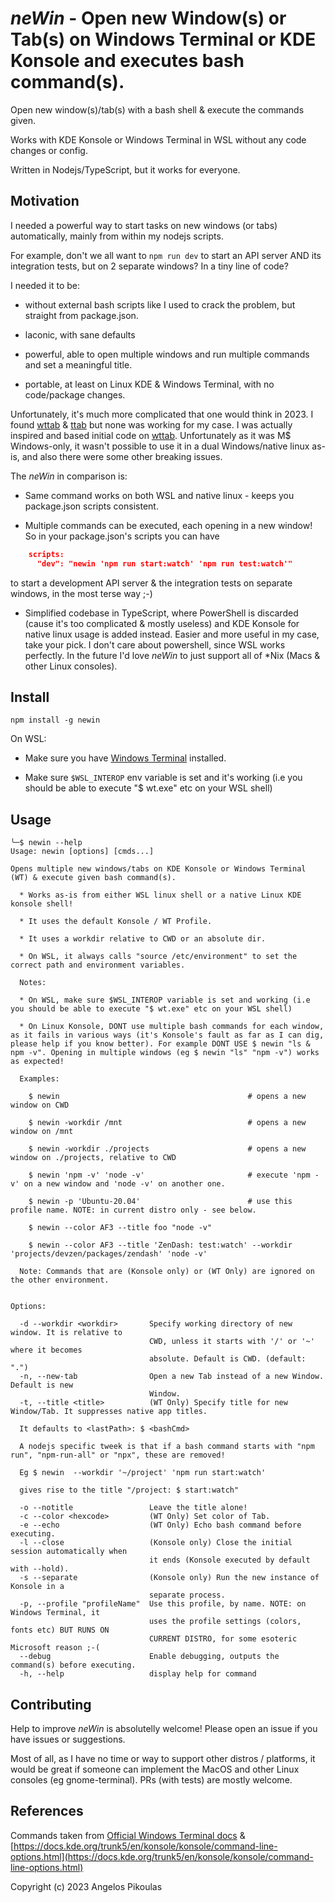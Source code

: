 # *neWin* - Open new Window(s) or Tab(s) on Windows Terminal or KDE Konsole and executes bash command(s).

Open new window(s)/tab(s) with a bash shell & execute the commands given. 

Works with KDE Konsole or Windows Terminal in WSL without any code changes or config.

Written in Nodejs/TypeScript, but it works for everyone.

## Motivation

I needed a powerful way to start tasks on new windows (or tabs) automatically, mainly from within my nodejs scripts.

For example, don't we all want to `npm run dev` to start an API server AND its integration tests, but on 2 separate windows? In a tiny line of code?

I needed it to be: 
 
- without external bash scripts like I used to crack the problem, but straight from package.json.

- laconic, with sane defaults

- powerful, able to open multiple windows and run multiple commands and set a meaningful title. 

- portable, at least on Linux KDE & Windows Terminal, with no code/package changes.  

Unfortunately, it's much more complicated that one would think in 2023. I found [wttab](https://github.com/lalilaloe/wttab) & [ttab](https://github.com/mklement0/ttab) but none was working for my case. I was actually inspired and based initial code on [wttab](https://github.com/lalilaloe/wttab). Unfortunately as it was M$ Windows-only, it wasn't possible to use it in a dual Windows/native linux as-is, and also there were some other breaking issues.

The *neWin* in comparison is:

* Same command works on both WSL and native linux - keeps you package.json scripts consistent.

* Multiple commands can be executed, each opening in a new window! So in your package.json's scripts you can have 

``` package.json
    scripts:
      "dev": "newin 'npm run start:watch' 'npm run test:watch'"
```

to start a development API server & the integration tests on separate windows, in the most terse way ;-)

* Simplified codebase in TypeScript, where PowerShell is discarded (cause it's too complicated & mostly useless) and KDE Konsole for native linux usage is added instead. Easier and more useful in my case, take your pick. I don't care about powershell, since WSL works perfectly. In the future I'd love *neWin* to just support all of *Nix (Macs & other Linux consoles).

## Install

`npm install -g newin`

On WSL:

* Make sure you have [Windows Terminal](https://www.microsoft.com/en-us/p/windows-terminal/9n0dx20hk701?activetab=pivot:overviewtab) installed.

* Make sure `$WSL_INTEROP` env variable is set and it's working (i.e you should be able to execute "$ wt.exe" etc on your WSL shell)

## Usage

```
╰─$ newin --help          
Usage: newin [options] [cmds...]

Opens multiple new windows/tabs on KDE Konsole or Windows Terminal (WT) & execute given bash command(s).

  * Works as-is from either WSL linux shell or a native Linux KDE konsole shell!

  * It uses the default Konsole / WT Profile.

  * It uses a workdir relative to CWD or an absolute dir.

  * On WSL, it always calls "source /etc/environment" to set the correct path and environment variables.

  Notes:

  * On WSL, make sure $WSL_INTEROP variable is set and working (i.e you should be able to execute "$ wt.exe" etc on your WSL shell)

  * On Linux Konsole, DONT use multiple bash commands for each window, as it fails in various ways (it's Konsole's fault as far as I can dig, please help if you know better). For example DONT USE $ newin "ls & npm -v". Opening in multiple windows (eg $ newin "ls" "npm -v") works as expected!

  Examples:

    $ newin                                          # opens a new window on CWD

    $ newin -workdir /mnt                            # opens a new window on /mnt

    $ newin -workdir ./projects                      # opens a new window on ./projects, relative to CWD

    $ newin 'npm -v' 'node -v'                       # execute 'npm -v' on a new window and 'node -v' on another one.

    $ newin -p 'Ubuntu-20.04'                        # use this profile name. NOTE: in current distro only - see below.

    $ newin --color AF3 --title foo "node -v"

    $ newin --color AF3 --title 'ZenDash: test:watch' --workdir 'projects/devzen/packages/zendash' 'node -v'

  Note: Commands that are (Konsole only) or (WT Only) are ignored on the other environment.
  

Options:

  -d --workdir <workdir>       Specify working directory of new window. It is relative to
                               CWD, unless it starts with '/' or '~' where it becomes
                               absolute. Default is CWD. (default: ".")
  -n, --new-tab                Open a new Tab instead of a new Window. Default is new
                               Window.
  -t, --title <title>          (WT Only) Specify title for new Window/Tab. It suppresses native app titles.
  
  It defaults to <lastPath>: $ <bashCmd>
  
  A nodejs specific tweek is that if a bash command starts with "npm run", "npm-run-all" or "npx", these are removed!
  
  Eg $ newin  --workdir '~/project' 'npm run start:watch'
  
  gives rise to the title "/project: $ start:watch"
  
  -o --notitle                 Leave the title alone!
  -c --color <hexcode>         (WT Only) Set color of Tab.
  -e --echo                    (WT Only) Echo bash command before executing.
  -l --close                   (Konsole only) Close the initial session automatically when
                               it ends (Konsole executed by default with --hold).
  -s --separate                (Konsole only) Run the new instance of Konsole in a
                               separate process.
  -p, --profile "profileName"  Use this profile, by name. NOTE: on Windows Terminal, it
                               uses the profile settings (colors, fonts etc) BUT RUNS ON
                               CURRENT DISTRO, for some esoteric Microsoft reason ;-(
  --debug                      Enable debugging, outputs the command(s) before executing.
  -h, --help                   display help for command
```

## Contributing

Help to improve *neWin* is absolutelly welcome! Please open an issue if you have issues or suggestions. 

Most of all, as I have no time or way to support other distros / platforms, it would be great if someone can implement the MacOS and other Linux consoles (eg gnome-terminal). PRs (with tests) are mostly welcome. 

## References 

Commands taken from [Official Windows Terminal docs](https://docs.microsoft.com/nl-nl/windows/terminal/command-line-arguments?tabs=linux) & [https://docs.kde.org/trunk5/en/konsole/konsole/command-line-options.html](https://docs.kde.org/trunk5/en/konsole/konsole/command-line-options.html)

Copyright (c) 2023 Angelos Pikoulas
